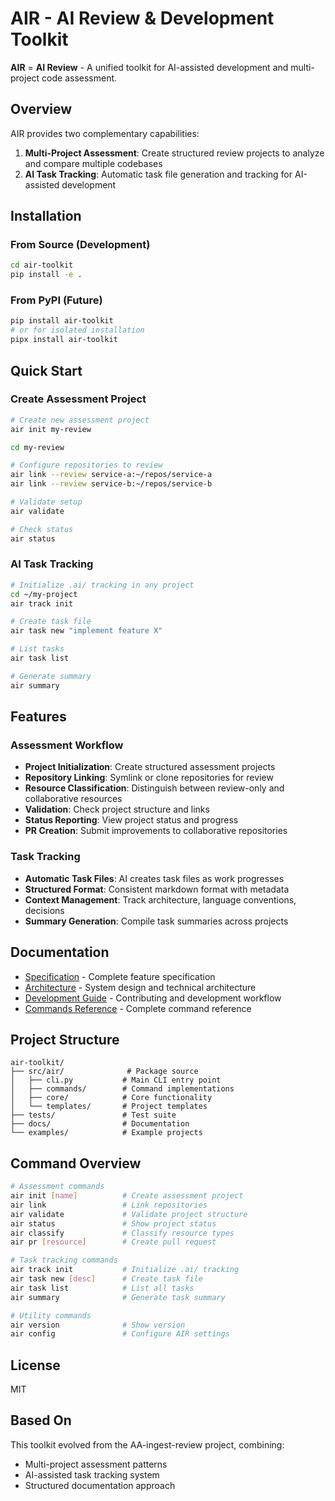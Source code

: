 # AIR - AI Review & Development Toolkit

**AIR** = **AI Review** - A unified toolkit for AI-assisted development and multi-project code assessment.

## Overview

AIR provides two complementary capabilities:

1. **Multi-Project Assessment**: Create structured review projects to analyze and compare multiple codebases
2. **AI Task Tracking**: Automatic task file generation and tracking for AI-assisted development

## Installation

### From Source (Development)

```bash
cd air-toolkit
pip install -e .
```

### From PyPI (Future)

```bash
pip install air-toolkit
# or for isolated installation
pipx install air-toolkit
```

## Quick Start

### Create Assessment Project

```bash
# Create new assessment project
air init my-review

cd my-review

# Configure repositories to review
air link --review service-a:~/repos/service-a
air link --review service-b:~/repos/service-b

# Validate setup
air validate

# Check status
air status
```

### AI Task Tracking

```bash
# Initialize .ai/ tracking in any project
cd ~/my-project
air track init

# Create task file
air task new "implement feature X"

# List tasks
air task list

# Generate summary
air summary
```

## Features

### Assessment Workflow
- **Project Initialization**: Create structured assessment projects
- **Repository Linking**: Symlink or clone repositories for review
- **Resource Classification**: Distinguish between review-only and collaborative resources
- **Validation**: Check project structure and links
- **Status Reporting**: View project status and progress
- **PR Creation**: Submit improvements to collaborative repositories

### Task Tracking
- **Automatic Task Files**: AI creates task files as work progresses
- **Structured Format**: Consistent markdown format with metadata
- **Context Management**: Track architecture, language conventions, decisions
- **Summary Generation**: Compile task summaries across projects

## Documentation

- [Specification](docs/SPECIFICATION.md) - Complete feature specification
- [Architecture](docs/ARCHITECTURE.md) - System design and technical architecture
- [Development Guide](docs/DEVELOPMENT.md) - Contributing and development workflow
- [Commands Reference](docs/COMMANDS.md) - Complete command reference

## Project Structure

```
air-toolkit/
├── src/air/              # Package source
│   ├── cli.py           # Main CLI entry point
│   ├── commands/        # Command implementations
│   ├── core/            # Core functionality
│   └── templates/       # Project templates
├── tests/               # Test suite
├── docs/                # Documentation
└── examples/            # Example projects
```

## Command Overview

```bash
# Assessment commands
air init [name]          # Create assessment project
air link                 # Link repositories
air validate             # Validate project structure
air status               # Show project status
air classify             # Classify resource types
air pr [resource]        # Create pull request

# Task tracking commands
air track init           # Initialize .ai/ tracking
air task new [desc]      # Create task file
air task list            # List all tasks
air summary              # Generate task summary

# Utility commands
air version              # Show version
air config               # Configure AIR settings
```

## License

MIT

## Based On

This toolkit evolved from the AA-ingest-review project, combining:
- Multi-project assessment patterns
- AI-assisted task tracking system
- Structured documentation approach
